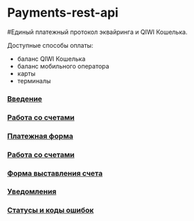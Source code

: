 # Payments-rest-api
#Единый платежный протокол эквайринга и QIWI Кошелька. 

Доступные способы оплаты:

- баланс QIWI Кошелька
- баланс мобильного оператора
- карты 
- терминалы

### [Введение](https://github.com/QIWI-API/bill-payments-rest-api-docs/blob/master/payments-rest-api_ru.html.md)
### [Работа со счетами](https://github.com/QIWI-API/bill-payments-rest-api-docs/blob/master/_payments_invoice_api_ru.html.md)
### [Платежная форма](https://github.com/QIWI-API/bill-payments-rest-api-docs/blob/master/_checkout_ru.html.md)
### [Работа со счетами](https://github.com/QIWI-API/bill-payments-rest-api-docs/blob/master/_payments_invoice_api_ru.html.md)
### [Форма выставления счета](https://github.com/QIWI-API/bill-payments-rest-api-docs/blob/master/_webform_ru.html.md)
### [Уведомления](https://github.com/QIWI-API/bill-payments-rest-api-docs/blob/master/_notification_ru.html.md)
### [Статусы и коды ошибок](https://github.com/QIWI-API/bill-payments-rest-api-docs/blob/master/_responces_ru.html.md)



